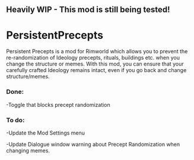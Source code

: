 ## Heavily WIP - This mod is still being tested!

# PersistentPrecepts
Persistent Precepts is a mod for Rimworld which allows you to prevent the re-randomization of Ideology precepts, rituals, buildings etc. when you change the structure or memes. With this mod, you can ensure that your carefully crafted Ideology remains intact, even if you go back and change structure/memes.

### Done:
-Toggle that blocks precept randomization

### To do:
-Update the Mod Settings menu

-Update Dialogue window warning about Precept Randomization when changing memes.

